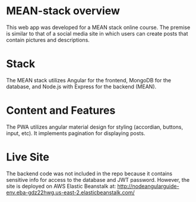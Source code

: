 # MEAN-stack overview
This web app was developed for a MEAN stack online course.  The premise is similar to that of a social media site in which users can create posts that contain pictures and descriptions.

# Stack
The MEAN stack utilizes Angular for the frontend, MongoDB for the database, and Node.js with Express for the backend (MEAN).

# Content and Features
The PWA utilizes angular material design for styling (accordian, buttons, input, etc).  It implements pagination for displaying posts.

# Live Site
The backend code was not included in the repo because it contains sensitive info for access to the database and JWT password.  However, the site is deployed on AWS Elastic Beanstalk at: http://nodeangularguide-env.eba-gdz22hwg.us-east-2.elasticbeanstalk.com/
